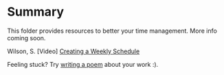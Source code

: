 # Summary
This folder provides resources to better your time management. More info coming soon. 

Wilson, S. [Video] [Creating a Weekly Schedule](https://www.youtube.com/watch?v=hOl9kABSO1g)

Feeling stuck? Try [writing a poem](https://www.nature.com/articles/d41586-019-02912-x?) about your work :). 
